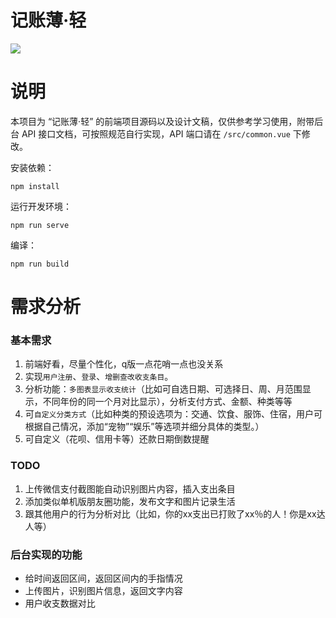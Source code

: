 # 记账薄·轻

![](https://i.loli.net/2019/12/04/VHG5kWdu9aLJiSy.png)

# 说明

本项目为 “记账薄·轻” 的前端项目源码以及设计文稿，仅供参考学习使用，附带后台 API 接口文档，可按照规范自行实现，API 端口请在 `/src/common.vue` 下修改。

安装依赖：

```
npm install
```

运行开发环境：

```
npm run serve
```

编译：

```
npm run build
```

# 需求分析

### 基本需求

1. 前端好看，尽量个性化，q版一点花哨一点也没关系
2. 实现`用户注册`、`登录`、`增删查改收支条目`。
3. 分析功能：`多图表显示收支统计`（比如可自选日期、可选择日、周、月范围显示，不同年份的同一个月对比显示），分析支付方式、金额、种类等等
4. 可`自定义分类方式`（比如种类的预设选项为：交通、饮食、服饰、住宿，用户可根据自己情况，添加“宠物”“娱乐”等选项并细分具体的类型。）
5. 可自定义（花呗、信用卡等）还款日期倒数提醒



### TODO

1. 上传微信支付截图能自动识别图片内容，插入支出条目
2. 添加类似单机版朋友圈功能，发布文字和图片记录生活
3. 跟其他用户的行为分析对比（比如，你的xx支出已打败了xx％的人！你是xx达人等）



### 后台实现的功能
- 给时间返回区间，返回区间内的手指情况
- 上传图片，识别图片信息，返回文字内容
- 用户收支数据对比
